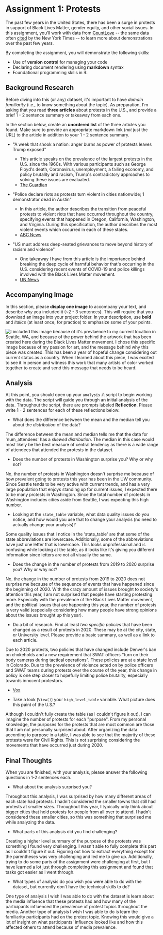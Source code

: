 # Assignment 1: Protests
The past few years in the United States, there has been a surge in protests in support of Black Lives Matter, gender equity, and other social issues. In this assignment, you'll work with data from [CountLove](https://countlove.org/) -- the same data often [cited](https://www.nytimes.com/2020/08/28/us/black-lives-matter-protest.html) by the New York Times -- to learn more about demonstrations over the past few years. 

By completing the assignment, you will demonstrate the following skills:

- Use of **version control** for managing your code
- Declaring document rendering using **markdown** syntax
- Foundational programming skills in R. 



## Background Research
Before diving into this (or any) dataset, it's important to have _domain familiarity_ (i.e., to know something about the topic). As preparation, I'm asking that you read **three articles** about protests in the U.S., and provide a brief 1 - 2 sentence summary or takeaway from each one. 

In the section below, create an **unordered list** of the three articles you found. Make sure to provide an appropriate markdown link (_not_ just the URL) to the article in addition to your 1 - 2 sentence summary. 

* "A week that shook a nation: anger burns as power of protests leaves Trump exposed"
    + This article speaks on the prevalence of the largest protests in the U.S. since the 1960s. With various participants such as George Floyd's death, Coronavirus, unemployment, a failing economy, and policy brutality and racism, Trump's contradictory approaches to solving these issues are evaluated.
    + [The Guardian](https://www.theguardian.com/us-news/2020/jun/06/america-george-floyd-protests-trump)
    
* "Police declare riots as protests turn violent in cities nationwide; 1 demonstrator dead in Austin"
    + In this article, the author describes the transition from peaceful protests to violent riots that have occurred throughout the country, specifying events that happened in Oregon, California, Washington, and Virginia. During this specification, the author describes the most violent events which occurred in each of these states. 
    + [ABC News](https://abcnews.go.com/US/police-declare-riots-protests-turn-violent-cities-nationwide/story?id=71994983) 
    
* "US must address deep-seated grievances to move beyond history of racism and violence"
    + One takeaway I have from this article is the importance behind breaking the deep cycle of harmful behavior that's occurring in the U.S. considering recent events of COVID-19 and police killings involved with the Black Lives Matter movement.
    + [UN News](https://news.un.org/en/story/2020/06/1065572)

## Accompanying Image 
In this section, please **display one image** to accompany your text, and describe _why_ you included it (~2 - 3 sentences). This will require that you download an image into your project folder. In your description, use **bold** and _italics_ (at least once, for practice) to emphasize some of your points. 

![I included this image because of it's prevlaence to my current location in Seattle, WA, and because of the power behind the artwork that has been created here during the _Black Lives Matter movement_. I chose this specific image because of my **passion for art**, and the message behind why this piece was created. This has been a year of hopeful change considering out current status as a country. When I learned about this piece, I was excited to see it in person and witness this work that many artists of color worked together to create and **send this message that needs to be heard**.](path/to/blacklivesmatter.jpg)

## Analysis
At this point, you should open up your `analysis.R` script to begin working with the data. The script will guide you through an initial analysis of the data. Throughout the script, there are prompts labeled **Reflection**. Please write 1 - 2 sentences for each of these reflections below:

- What does the difference between the mean and the median tell you about the *distribution* of the data?

The difference between the mean and median tells me that the data for 'num_attendees' has a *skewed distribution*. The median in this case would most likely be the best measure of central tendency as there is a wide range of attendees that attended the protests in the dataset. 

- Does the number of protests in Washington surprise you? Why or why not?

No, the number of protests in Washington doesn't surprise me because of how prevalent going to protests this year has been in the UW community. Since Seattle tends to be very active with current trends, and has a very large population that enjoys standing up for current issues, I expected there to be many protests in Washington. Since the total number of protests in Washington includes cities aside from Seattle, I was expecting this high number.

- Looking at the `state_table` variable, what data quality issues do you notice, and how would you use that to change your analysis (no need to actually change your analysis)?

Some quality issues that I notice in the 'state_table' are that some of the state abbreviations are lowercase. Additionally, some of the abbreviations have just one letter that is lowercase. This looks unprofessional and is confusing while looking at the table, as it looks like it's giving you different information since letters are not all visually the same. 

- Does the change in the number of protests from 2019 to 2020 surprise you? Why or why not?

No, the change in the number of protests from 2019 to 2020 does not surprise me because of the sequence of events that have happened since the beginning of 2020. With the crazy amount of issues brought to society's attention this year, I am not surprised that people have starting protesting more. Especially with the prevalence of the Black Lives Matter movement, and the political issues that are happening this year, the number of protests is very valid (especially considering how many people have strong opinions about the issues brought up this year).

- Do a bit of research. Find at least *two specific policies* that have been changed as a result of protests in 2020. These may be at the city, state, or University level. Please provide a basic summary, as well as a link to each article.

Due to 2020 protests, two policies that have changed include Denver's ban on chokeholds and a new requirement that SWAT officers "turn on their body cameras during tactical operations". These policies are at a state level in Colorado. Due to the prevalence of violence acted on by police officers and SWAT teams during protests over the course of the year, this change in policy is one step closer to hopefully limiting police brutality, especially towards innocent protestors. 
  + [Vox](https://www.vox.com/2020/6/10/21283966/protests-george-floyd-police-reform-policy) 

- Take a look (`View()`) your `high_level_table` variable. What picture does this paint of the U.S.?

Although I couldn't fully create the table (as I couldn't figure it out), I can imagine the number of protests for each "purpose". From my personal knowledge, the purposes for the protests that are most common are those that I am not personally surprised about. After organizing the data according to purpose in a table, I was able to see that the majority of these protests were for Civil Rights. This is not surprising considering the movements that have occurred just during 2020. 


## Final Thoughts
When you are finished, with your analysis, please answer the following questions in 1-2 sentences each. 

- What about the analysis surprised you?

Throughout this analysis, I was surprised by how many different areas of each state had protests. I hadn't considered the smaller towns that still had protests at smaller sizes. Throughout this year, I typically only think about bigger cities that hold protests for people from all over to attend. I hadn't considered these smaller cities, so this was something that surprised me while analyzing the data.

- What parts of this analysis did you find challenging?

Creating a higher level summary of the purpose of the protests was something I found very challenging. I wasn't able to fully complete this part as I couldn't figure it out. Figuring out how to extract everything except for the parentheses was very challenging and led me to give up. Additionally, trying to do some parts of the assignment were challenging at first, but I have learned a lot just through completing this assignment and found that tasks got easier as I went through.

- What types of analysis do you wish you were able to do with the dataset, but currently don't have the technical skills to do?

One type of analysis I wish I was able to do with the dataset is learn about the media influence that these protests had and how many of the participants influenced the prevalence of protest topics throughout the media. Another type of analysis I wish I was able to do is learn the familiarity participants had on the protest topic. Knowing this would give a lot of insight on what participants' influence looked like and how this affected others to attend because of media prevalence.